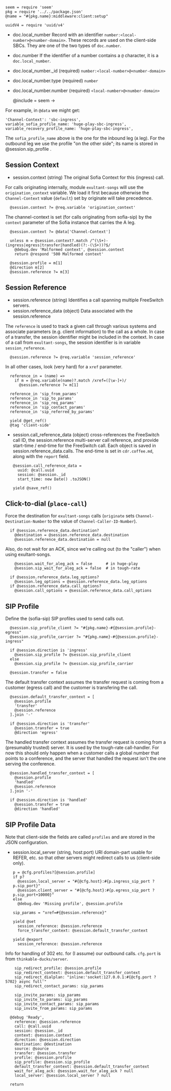     seem = require 'seem'
    pkg = require '../../package.json'
    @name = "#{pkg.name}:middleware:client:setup"

    uuidV4 = require 'uuid/v4'

* doc.local_number Record with an identifier `number:<local-number>@<number-domain>`. These records are used on the client-side SBCs. They are one of the two types of `doc.number`.
* doc.number If the identifier of a number contains a `@` character, it is a `doc.local_number`.
* doc.local_number._id (required) `number:<local-number>@<number-domain>`
* doc.local_number.type (required) `number`
* doc.local_number.number (required) `<local-number>@<number-domain>`

    @include = seem ->

For example, in `@data` we might get:

```
'Channel-Context': 'sbc-ingress',
variable_sofia_profile_name: 'huge-play-sbc-ingress',
variable_recovery_profile_name: 'huge-play-sbc-ingress',
```

The `sofia_profile_name` above is the one for the inbound leg (`A` leg). For the outbound leg we use the profile "on the other side"; its name is stored in  @session.sip_profile .

Session Context
---------------

* session.context (string) The original Sofia Context for this (ingress) call.

For calls originating internally, module `exultant-songs` will use the `origination_context` variable.
We load it first because otherwise the `Channel-Context` value (`default`) set by originate will take precedence.

      @session.context ?= @req.variable 'origination_context'

The channel-context is set (for calls originating from sofia-sip) by the `context` parameter of the Sofia instance that carries the A leg.

      @session.context ?= @data['Channel-Context']

      unless m = @session.context?.match /^(\S+)-(ingress|egress|transfer|handled)(?:-(\S+))?$/
        @debug.dev 'Malformed context', @session.context
        return @respond '500 Malformed context'

      @session.profile = m[1]
      @direction m[2]
      @session.reference ?= m[3]

Session Reference
-----------------

* session.reference (string) Identifies a call spanning multiple FreeSwitch servers.
* session.reference_data (object) Data associated with the session.reference

The `reference` is used to track a given call through various systems and associate parameters (e.g. client information) to the call as a whole.
In case of a transfer, the session identifier might be included in the context.
In case of a call from `exultant-songs`, the session identifier is in variable `session_reference`.

      @session.reference ?= @req.variable 'session_reference'

In all other cases, look (very hard) for a `xref` parameter.

      reference_in = (name) =>
        if m = @req.variable(name)?.match /xref=([\w-]+)/
          @session.reference ?= m[1]

      reference_in 'sip_from_params'
      reference_in 'sip_to_params'
      reference_in 'sip_req_params'
      reference_in 'sip_contact_params'
      reference_in 'sip_referred_by_params'

      yield @get_ref()
      @tag 'client-side'

* session.call_reference_data (object) cross-references the FreeSwitch call ID, the session.reference multi-server call reference, and provide start-time / end-time for the FreeSwitch call. Each object is saved in session.reference_data.calls.
The end-time is set in `cdr.coffee.md`, along with the `report` field.

      @session.call_reference_data =
        uuid: @call.uuid
        session: @session._id
        start_time: new Date() .toJSON()

      yield @save_ref()

Click-to-dial (`place-call`)
----------------------------

Force the destination for `exultant-songs` calls (`originate` sets `Channel-Destination-Number` to the value of `Channel-Caller-ID-Number`).

      if @session.reference_data.destination?
        @destination = @session.reference_data.destination
        @session.reference_data.destination = null

Also, do not wait for an ACK, since we're calling out (to the "caller") when using exultant-songs.

        @session.wait_for_aleg_ack = false      # in huge-play
        @session.sip_wait_for_aleg_ack = false  # in tough-rate

      if @session.reference_data.leg_options?
        @session.leg_options = @session.reference_data.leg_options
      if @session.reference_data.call_options?
        @session.call_options = @session.reference_data.call_options

SIP Profile
-----------

Define the (sofia-sip) SIP profiles used to send calls out.

      @session.sip_profile_client ?= "#{pkg.name}-#{@session.profile}-egress"
      @session.sip_profile_carrier ?= "#{pkg.name}-#{@session.profile}-ingress"

      if @session.direction is 'ingress'
        @session.sip_profile ?= @session.sip_profile_client
      else
        @session.sip_profile ?= @session.sip_profile_carrier

      @session.transfer = false

The default transfer context assumes the transfer request is coming from a customer (egress call) and the customer is transfering the call.

      @session.default_transfer_context = [
        @session.profile
        'transfer'
        @session.reference
      ].join '-'

      if @session.direction is 'transfer'
        @session.transfer = true
        @direction 'egress'

The handled transfer context assumes the transfer request is coming from a (presumably trusted) server. It is used by the tough-rate call-handler.
For now this should only happen when a customer calls a global number that points to a conference, and the server that handled the request isn't the one serving the conference.

      @session.handled_transfer_context = [
        @session.profile
        'handled'
        @session.reference
      ].join '-'

      if @session.direction is 'handled'
        @session.transfer = true
        @direction 'handled'

SIP Profile Data
----------------

Note that client-side the fields are called `profiles` and are stored in the JSON configuration.

* session.local_server (string, host:port) URI domain-part usable for REFER, etc. so that other servers might redirect calls to us (client-side only).

      p = @cfg.profiles?[@session.profile]
      if p?
        @session.local_server = "#{@cfg.host}:#{p.ingress_sip_port ? p.sip_port}"
        @session.client_server = "#{@cfg.host}:#{p.egress_sip_port ? p.sip_port+10000}"
      else
        @debug.dev 'Missing profile', @session.profile

      sip_params = "xref=#{@session.reference}"

      yield @set
        session_reference: @session.reference
        force_transfer_context: @session.default_transfer_context

      yield @export
        session_reference: @session.reference

Info for handling of 302 etc. for (I assume) our outbound calls. `cfg.port` is from `thinkable-ducks/server`.

        sip_redirect_profile: @session.profile
        sip_redirect_context: @session.default_transfer_context
        sip_redirect_dialplan: "inline:'socket:127.0.0.1:#{@cfg.port ? 5702} async full'"
        sip_redirect_contact_params: sip_params

        sip_invite_params: sip_params
        sip_invite_to_params: sip_params
        sip_invite_contact_params: sip_params
        sip_invite_from_params: sip_params

      @debug 'Ready',
        reference: @session.reference
        call: @call.uuid
        session: @session._id
        context: @session.context
        direction: @session.direction
        destination: @destination
        source: @source
        transfer: @session.transfer
        profile: @session.profile
        sip_profile: @session.sip_profile
        default_transfer_context: @session.default_transfer_context
        wait_for_aleg_ack: @session.wait_for_aleg_ack ? null
        local_server: @session.local_server ? null

      return
